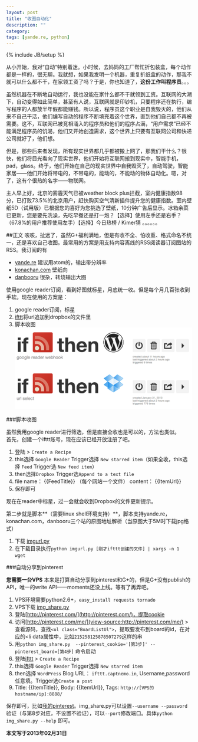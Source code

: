 ```yaml
---
layout: post
title: "收图自动化"
description: ""
category: 
tags: [yande.re, python]
---
```

{% include JB/setup %}

从小开始，我对“自动”特别着迷。小时候，去妈妈的工厂帮忙折包装盒，每个动作都是一样的，很无聊。我就想，如果我发明一个机器，重复折纸盒的动作，那我不就可以什么都不干，在家领工资了吗？于是，你也知道了，**这份工作叫程序员**。。。

虽然机器在不断地自动运行，我也没能在家什么都不干就领到工资。互联网的大潮下，自动变得如此简单，甚至有人说，互联网就是印钞机，只要程序还在执行，编写程序的人都放半年假都能赚钱。所以说，程序员这个职业是自我毁灭的，他们从来不自己干活，他们编写自动的程序不断填充着这个世界，直到他们自己都不再被需要。这不，互联网已被竞相涌入的程序员和他们的程序占满，“用户需求”已经不能满足程序员的饥渴，他们又开始创造需求，这个世界上只要有互联网公司和快递公司就好了，他们想。

但是，那些后来者发现，所有现实世界都几乎都被搬上网了，那我们干什么？很快，他们将目光看向了现实世界，他们开始将互联网搬到现实中，智能手机，pad，glass。终于，他们开始在自己的现实世界中自我毁灭了，自动驾驶，智能家居——他们开始将带电的，不带电的，能动的，不能动的物体自动化。嗯，对了，这有个很热的名字——物联网。

主人早上好，北京的雾霾天气已被weather block plus拦截，室内健康指数98分，已打败73.5%的北京用户，赶快购买空气清新插件提升您的健康指数。室内壁纸5D（试用版）已根据您的喜好为您挑选了壁纸，10分钟广告后显示。冰箱余菜已更新，您是要先洗澡，先吃早餐还是打一炮？【选择】使用左手还是右手？（67.8%的用户推荐使用左手）【选择】今日热榜 / Kimer猜 。。。。。。


##正文
咳咳，扯远了，虽然G+福利满地，但是有收不全、怕收重、格式命名不统一，还是喜欢自己收图。最常用的方案是用支持内容离线的RSS阅读器订阅图站的RSS。我订阅的有

* [yande.re](https://yande.re/post/atom?tags=) 建议用atom的，输出带分辨率
* [konachan.com](konachan.com/post/atom?tags=) 壁纸向
* [danbooru](http://pyproxy.duapp.com/s;ssd%2Fdata%2Fpreview;data/re;\(\(<img%20src%3D"http%3A%2F%2Fdanbooru.donmai.us%2Fdata%2F%5Cw%2B.\)jpg"%2F>\);%5C1%5C2png"%20%2F>/http://danbooru.donmai.us/posts.atom) 很杂，转烧输出大图

使用google reader订阅，看到好图就标星，月底统一收。但是每个月几百张收到手软。现在使用的方案是：

1. google reader订阅，标星
2. [ifttt](https://ifttt.com/)将url追加到dropbox的文件里
3. 脚本收图
![ifttt](/assets/image/ifttt.png)


###脚本收图

虽然我用google reader进行筛选，但是直接全收也是可以的，方法也类似。  
首先，创建一个ifttt账号，现在应该已经开放注册了吧。

1. 登陆 > `Create a Recipe`
2. this选择 `Google Reader` Trigger选择 `New starred item`（如果全收，this选择 `Feed` Trigger选 `New feed item`）
3. then选择`Dropbox` Trigger选`Append to a text file`
4. file name： \{\{FeedTitle\}\} （每个网站一个文件） content： \{\{ItemUrl\}\}
5. 保存即可

现在在reader中标星，过一会就会收到Dropbox的文件更新提示。

第二步就是脚本**（需要linux shell环境支持）**，脚本支持yande.re，konachan.com，danbooru三个站的原图地址解析（当原图大于5M时下载jpg格式）

1. 下载 [imgurl.py](https://gist.github.com/binux/5071536/raw/imgurl.py)
2. 在下载目录执行`python imgurl.py [刚才ifttt创建的文件] | xargs -n 1 wget`


###自动分享到pinterest

**您需要一台VPS**
本来是打算自动分享到pinterest和G+的，但是G+没有publish的API，唯一的write API——moments还没上线。等有了再弄吧。  

1. VPS环境需要python2.6+，`easy_install requests tornado`
2. VPS下载 [img_share.py](https://gist.github.com/binux/5075775/raw/img_share.py)
3. 登陆[http://pinterest.com/](http://pinterest.com/)，提取cookie
4. 访问[http://pinterest.com/me/](view-source:http://pinterest.com/me/) > 查看源码，查找`<ul class="BoardListUl">`，提取要发布到board的id，在对应的<li data属性中，比如`215258125878507279`这样的串
5. 用`python img_share.py  --pinterest_cookie='[第3步]' --pinterest_board=[第4步]` 命令启动
6. 登陆[ifttt](https://ifttt.com/) > `Create a Recipe`
7. this选择 `Google Reader` Trigger选择 `New starred item`
8. then选择 `WordPress` Blog URL： `ifttt.captnemo.in`, Username,password任意填。Trigger选`Create a post`
9. Title: \{\{ItemTitle\}\}, Body: \{\{ItemUrl\}\}, Tags: `http://[VPS的hostname/ip]:8888/`

保存即可，比如[我的pinterest](http://pinterest.com/binux/auto/)。img_share.py可以设置`--username --password`验证（与第8步对应，不设置不验证），可以`--port`修改端口。具体`python img_share.py --help` 即可。

**本文写于2013年02月31日**
